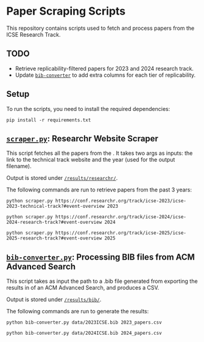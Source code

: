 # Paper Scraping Scripts

This repository contains scripts used to fetch and process papers from the ICSE Research Track.

## TODO

- Retrieve replicability-filtered papers for 2023 and 2024 research track.
- Update [`bib-converter`](bib-converter.py) to add extra columns for each tier of replicability.

## Setup

To run the scripts, you need to install the required dependencies:

```shell
pip install -r requirements.txt
```

## [`scraper.py`](scraper.py): Researchr Website Scraper

This script fetches all the papers from the . It takes two args as inputs: the link to the technical track website and the year (used for the output filename).

Output is stored under [`/results/researchr/`](/results/researchr/).

The following commands are run to retrieve papers from the past 3 years:

```shell
python scraper.py https://conf.researchr.org/track/icse-2023/icse-2023-technical-track?#event-overview 2023
```

```shell
python scraper.py https://conf.researchr.org/track/icse-2024/icse-2024-research-track?#event-overview 2024
```

```shell
python scraper.py https://conf.researchr.org/track/icse-2025/icse-2025-research-track?#event-overview 2025
```

## [`bib-converter.py`](bib-converter.py): Processing BIB files from ACM Advanced Search

This script takes as input the path to a .bib file generated from exporting the results in of an ACM Advanced Search, and produces a CSV.

Output is stored under [`/results/bib/`](/results/bib/).

The following commands are run to generate the results:

```shell
python bib-converter.py data/2023ICSE.bib 2023_papers.csv
```

```shell
python bib-converter.py data/2024ICSE.bib 2024_papers.csv
```